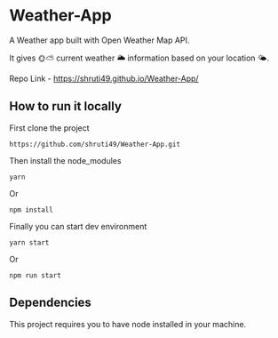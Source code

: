 # Weather-App

A Weather app built with Open Weather Map API.

It gives 🌞⛅ current weather 🌥 information based on your location 🌤.

Repo Link - https://shruti49.github.io/Weather-App/

## How to run it locally

First clone the project

```shell
https://github.com/shruti49/Weather-App.git
```

Then install the node_modules

```shell
yarn
```

Or

```shell
npm install
```

Finally you can start dev environment

```shell
yarn start
```

Or

```shell
npm run start
```

## Dependencies

This project requires you to have node installed in your machine.
